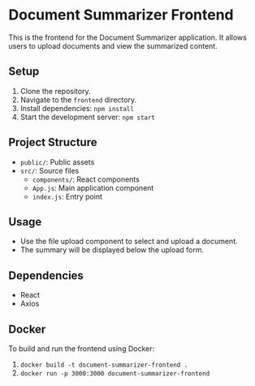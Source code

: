 # Document Summarizer Frontend

This is the frontend for the Document Summarizer application. It allows users to upload documents and view the summarized content.

## Setup

1. Clone the repository.
2. Navigate to the `frontend` directory.
3. Install dependencies: `npm install`
4. Start the development server: `npm start`

## Project Structure

- `public/`: Public assets
- `src/`: Source files
  - `components/`: React components
  - `App.js`: Main application component
  - `index.js`: Entry point

## Usage

- Use the file upload component to select and upload a document.
- The summary will be displayed below the upload form.

## Dependencies

- React
- Axios

## Docker

To build and run the frontend using Docker:
1. `docker build -t document-summarizer-frontend .`
2. `docker run -p 3000:3000 document-summarizer-frontend`
